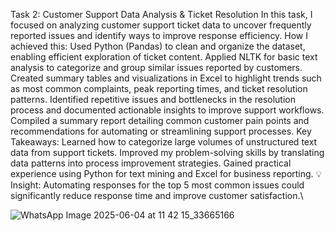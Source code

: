 Task 2: Customer Support Data Analysis & Ticket Resolution
In this task, I focused on analyzing customer support ticket data to uncover frequently reported issues and identify ways to improve response efficiency.
How I achieved this:
Used Python (Pandas) to clean and organize the dataset, enabling efficient exploration of ticket content.
Applied NLTK for basic text analysis to categorize and group similar issues reported by customers.
Created summary tables and visualizations in Excel to highlight trends such as most common complaints, peak reporting times, and ticket resolution patterns.
Identified repetitive issues and bottlenecks in the resolution process and documented actionable insights to improve support workflows.
Compiled a summary report detailing common customer pain points and recommendations for automating or streamlining support processes.
Key Takeaways:
Learned how to categorize large volumes of unstructured text data from support tickets.
Improved my problem-solving skills by translating data patterns into process improvement strategies.
Gained practical experience using Python for text mining and Excel for business reporting.
💡 Insight: Automating responses for the top 5 most common issues could significantly reduce response time and improve customer satisfaction.\

![WhatsApp Image 2025-06-04 at 11 42 15_33665166](https://github.com/user-attachments/assets/0fce75f2-6055-48a4-8e6a-5c73b767fe64)


